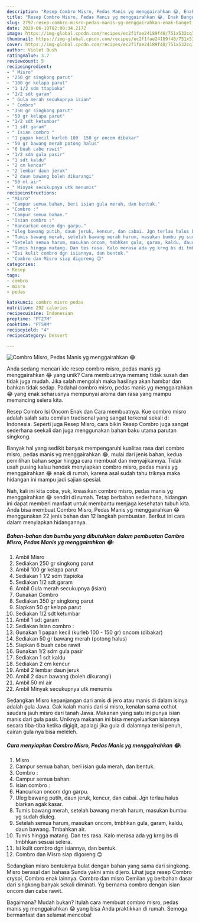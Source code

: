 ```yaml
---
description: "Resep Combro Misro, Pedas Manis yg menggairahkan 😂, Enak Banget"
title: "Resep Combro Misro, Pedas Manis yg menggairahkan 😂, Enak Banget"
slug: 2797-resep-combro-misro-pedas-manis-yg-menggairahkan-enak-banget
date: 2020-06-10T02:00:34.217Z
image: https://img-global.cpcdn.com/recipes/ec2f1fae24189f48/751x532cq70/combro-misro-pedas-manis-yg-menggairahkan-😂-foto-resep-utama.jpg
thumbnail: https://img-global.cpcdn.com/recipes/ec2f1fae24189f48/751x532cq70/combro-misro-pedas-manis-yg-menggairahkan-😂-foto-resep-utama.jpg
cover: https://img-global.cpcdn.com/recipes/ec2f1fae24189f48/751x532cq70/combro-misro-pedas-manis-yg-menggairahkan-😂-foto-resep-utama.jpg
author: Violet Bush
ratingvalue: 3.7
reviewcount: 5
recipeingredient:
- " Misro"
- "250 gr singkong parut"
- "100 gr kelapa parut"
- "1 1/2 sdm ttapioka"
- "1/2 sdt garam"
- " Gula merah secukupnya isian"
- " Combro"
- "350 gr singkong parut"
- "50 gr kelapa parut"
- "1/2 sdt ketumbar"
- "1 sdt garam"
- " Isian combro "
- "1 papan kecil kurleb 100  150 gr oncom dibakar"
- "50 gr bawang merah potong halus"
- "6 buah cabe rawit"
- "1/2 sdm gula pasir"
- "1 sdt kaldu"
- "2 cm kencur"
- "2 lembar daun jeruk"
- "2 daun bawang boleh dikurangi"
- "50 ml air"
- " Minyak secukupnya utk menumis"
recipeinstructions:
- "Misro"
- "Campur semua bahan, beri isian gula merah, dan bentuk."
- "Combro :"
- "Campur semua bahan."
- "Isian combro :"
- "Hancurkan oncom dgn garpu."
- "Uleg bawang putih, daun jeruk, kencur, dan cabai. Jgn terlau halus biarkan agak kasar."
- "Tumis bawang merah, setelah bawang merah harum, masukan bumbu yg sudah diuleg."
- "Setelah semua harum, masukan oncom, tmbhkan gula, garam, kaldu, daun bawang. Tmbahkan air."
- "Tumis hingga matang. Dan tes rasa. Kalo merasa ada yg krng bs di tmbhkan sesuai selera."
- "Isi kulit combro dgn isiannya, dan bentuk."
- "Combro dan Misro siap digoreng 😊"
categories:
- Resep
tags:
- combro
- misro
- pedas

katakunci: combro misro pedas 
nutrition: 292 calories
recipecuisine: Indonesian
preptime: "PT27M"
cooktime: "PT59M"
recipeyield: "4"
recipecategory: Dessert

---
```



![Combro Misro, Pedas Manis yg menggairahkan 😂](https://img-global.cpcdn.com/recipes/ec2f1fae24189f48/751x532cq70/combro-misro-pedas-manis-yg-menggairahkan-😂-foto-resep-utama.jpg)

Anda sedang mencari ide resep combro misro, pedas manis yg menggairahkan 😂 yang unik? Cara membuatnya memang tidak susah dan tidak juga mudah. Jika salah mengolah maka hasilnya akan hambar dan bahkan tidak sedap. Padahal combro misro, pedas manis yg menggairahkan 😂 yang enak seharusnya mempunyai aroma dan rasa yang mampu memancing selera kita.

Resep Combro Isi Oncom Enak dan Cara membuatnya. Kue combro misro adalah salah satu cemilan tradisonal yang sangat terkenal sekali di Indonesia. Seperti juga Resep Misro, cara bikin Resep Combro juga sangat sederhana seekali dan juga menggunakan bahan baku utama parutan singkong.

Banyak hal yang sedikit banyak mempengaruhi kualitas rasa dari combro misro, pedas manis yg menggairahkan 😂, mulai dari jenis bahan, kedua pemilihan bahan segar hingga cara membuat dan menyajikannya. Tidak usah pusing kalau hendak menyiapkan combro misro, pedas manis yg menggairahkan 😂 enak di rumah, karena asal sudah tahu triknya maka hidangan ini mampu jadi sajian spesial.


Nah, kali ini kita coba, yuk, kreasikan combro misro, pedas manis yg menggairahkan 😂 sendiri di rumah. Tetap berbahan sederhana, hidangan ini dapat memberi manfaat untuk membantu menjaga kesehatan tubuh kita. Anda bisa membuat Combro Misro, Pedas Manis yg menggairahkan 😂 menggunakan 22 jenis bahan dan 12 langkah pembuatan. Berikut ini cara dalam menyiapkan hidangannya.

<!--inarticleads1-->

##### Bahan-bahan dan bumbu yang dibutuhkan dalam pembuatan Combro Misro, Pedas Manis yg menggairahkan 😂:

1. Ambil  Misro
1. Sediakan 250 gr singkong parut
1. Ambil 100 gr kelapa parut
1. Sediakan 1 1/2 sdm ttapioka
1. Sediakan 1/2 sdt garam
1. Ambil  Gula merah secukupnya (isian)
1. Gunakan  Combro
1. Sediakan 350 gr singkong parut
1. Siapkan 50 gr kelapa parut
1. Sediakan 1/2 sdt ketumbar
1. Ambil 1 sdt garam
1. Sediakan  Isian combro :
1. Gunakan 1 papan kecil (kurleb 100 - 150 gr) oncom (dibakar)
1. Sediakan 50 gr bawang merah (potong halus)
1. Siapkan 6 buah cabe rawit
1. Gunakan 1/2 sdm gula pasir
1. Sediakan 1 sdt kaldu
1. Sediakan 2 cm kencur
1. Ambil 2 lembar daun jeruk
1. Ambil 2 daun bawang (boleh dikurangi)
1. Ambil 50 ml air
1. Ambil  Minyak secukupnya utk menumis


Sedangkan Misro kepanjangan dari amis di jero atau manis di dalam isinya adalah gula Jawa. Gak kalah manis dari si misro, kenalan sama cothot saudara jauh misro dari tanah Jawa. Makanan yang satu ini punya isian manis dari gula pasir. Uniknya makanan ini bisa mengeluarkan isiannya secara tiba-tiba ketika digigit, apalagi jika gula di dalamnya terisi penuh, cairan gula nya bisa meleleh. 

<!--inarticleads2-->

##### Cara menyiapkan Combro Misro, Pedas Manis yg menggairahkan 😂:

1. Misro
1. Campur semua bahan, beri isian gula merah, dan bentuk.
1. Combro :
1. Campur semua bahan.
1. Isian combro :
1. Hancurkan oncom dgn garpu.
1. Uleg bawang putih, daun jeruk, kencur, dan cabai. Jgn terlau halus biarkan agak kasar.
1. Tumis bawang merah, setelah bawang merah harum, masukan bumbu yg sudah diuleg.
1. Setelah semua harum, masukan oncom, tmbhkan gula, garam, kaldu, daun bawang. Tmbahkan air.
1. Tumis hingga matang. Dan tes rasa. Kalo merasa ada yg krng bs di tmbhkan sesuai selera.
1. Isi kulit combro dgn isiannya, dan bentuk.
1. Combro dan Misro siap digoreng 😊


Sedangkan misro bentuknya bulat dengan bahan yang sama dari singkong. Misro berasal dari bahasa Sunda yakni amis dijero. Lihat juga resep Combro cryspi, Combro enak lainnya. Combro dan misro Cemilan yg berbahan dasar dari singkong banyak sekali diminati. Yg bernama combro dengan isian oncom dan cabe rawit. 

Bagaimana? Mudah bukan? Itulah cara membuat combro misro, pedas manis yg menggairahkan 😂 yang bisa Anda praktikkan di rumah. Semoga bermanfaat dan selamat mencoba!
